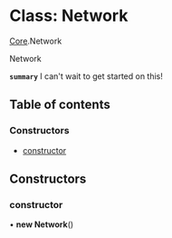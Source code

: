 # Class: Network

[Core](../modules/Core.md).Network

Network

**`summary`** I can't wait to get started on this!

## Table of contents

### Constructors

- [constructor](Core.Network.md#constructor)

## Constructors

### constructor

• **new Network**()
